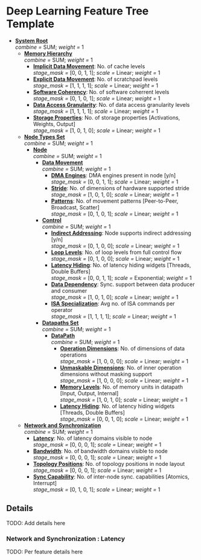 # Deep Learning Feature Tree Template



- **[System Root](#)**</br> *combine =* SUM;  *weight =* 1 
  - **[Memory Hierarchy](#memory-hierarchy)**</br> *combine =* SUM;  *weight =* 1 
    - **[Implicit Data Movement](#memory-hierarchy--implicit-data-movement)**: No. of cache levels</br>*stage_mask =* [0, 0, 1, 1];   *scale =* Linear; *weight =* 1 
    - **[Explicit Data Movement](#memory-hierarchy--explicit-data-movement)**: No. of scratchpad levels</br>*stage_mask =* [1, 1, 1, 1];   *scale =* Linear; *weight =* 1 
    - **[Software Coherency](#memory-hierarchy--software-coherency)**: No. of software coherrent levels</br>*stage_mask =* [0, 1, 0, 1];   *scale =* Linear; *weight =* 1 
    - **[Data Access Granularity](#memory-hierarchy--data-access-granularity)**: No. of data access granularity levels</br>*stage_mask =* [1, 1, 1, 1];   *scale =* Linear; *weight =* 1 
    - **[Storage Properties](#memory-hierarchy--storage-properties)**: No. of storage properties [Activations, Weights, Output]</br>*stage_mask =* [1, 0, 1, 0];   *scale =* Linear; *weight =* 1 
  - **[Node Types Set](#node-types-set)**</br> *combine =* SUM;  *weight =* 1 
    - **[Node](#node-types-set--node)**</br> *combine =* SUM;  *weight =* 1 
      - **[Data Movement](#node-types-set--node--data-movement)**</br> *combine =* SUM;  *weight =* 1 
        - **[DMA Engines](#node-types-set--node--data-movement--dma-engines)**: DMA engines present in node [y/n]</br>*stage_mask =* [0, 0, 1, 1];   *scale =* Linear; *weight =* 1 
        - **[Stride](#node-types-set--node--data-movement--stride)**: No. of dimensions of hardware supported stride</br>*stage_mask =* [1, 0, 1, 0];   *scale =* Linear; *weight =* 1 
        - **[Patterns](#node-types-set--node--data-movement--patterns)**: No. of movement patterns [Peer-to-Peer, Broadcast, Scatter]</br>*stage_mask =* [0, 1, 0, 1];   *scale =* Linear; *weight =* 1 
      - **[Control](#node-types-set--node--control)**</br> *combine =* SUM;  *weight =* 1 
        - **[Indirect Addressing](#node-types-set--node--control--indirect-addressing)**: Node supports indirect addressing [y/n]</br>*stage_mask =* [0, 1, 0, 0];   *scale =* Linear; *weight =* 1 
        - **[Loop Levels](#node-types-set--node--control--loop-levels)**: No. of loop levels from full control flow</br>*stage_mask =* [0, 1, 0, 0];   *scale =* Linear; *weight =* 1 
        - **[Latency Hiding](#node-types-set--node--control--latency-hiding)**: No. of latency hiding widgets [Threads, Double Buffers]</br>*stage_mask =* [0, 0, 1, 1];   *scale =* Exponential; *weight =* 1 
        - **[Data Dependency](#node-types-set--node--control--data-dependency)**: Sync. support between data producer and consumer</br>*stage_mask =* [1, 0, 1, 0];   *scale =* Linear; *weight =* 1 
        - **[ISA Specialization](#node-types-set--node--control--isa-specialization)**: Avg no. of ISA commands per operator</br>*stage_mask =* [1, 1, 1, 1];   *scale =* Linear; *weight =* 1 
      - **[Datapaths Set](#node-types-set--node--datapaths-set)**</br> *combine =* SUM;  *weight =* 1 
        - **[DataPath](#node-types-set--node--datapaths-set--datapath)**</br> *combine =* SUM;  *weight =* 1 
          - **[Operation Dimensions](#node-types-set--node--datapaths-set--datapath--operation-dimensions)**: No. of dimensions of data operations</br>*stage_mask =* [1, 0, 0, 0];   *scale =* Linear; *weight =* 1 
          - **[Unmaskable Dimensions](#node-types-set--node--datapaths-set--datapath--unmaskable-dimensions)**: No. of inner operation dimensions without masking support</br>*stage_mask =* [1, 0, 0, 0];   *scale =* Linear; *weight =* 1 
          - **[Memory Levels](#node-types-set--node--datapaths-set--datapath--memory-levels)**: No. of memory units in datapath [Input, Output, Internal]</br>*stage_mask =* [1, 0, 1, 0];   *scale =* Linear; *weight =* 1 
          - **[Latency Hiding](#node-types-set--node--datapaths-set--datapath--latency-hiding)**: No. of latency hiding widgets [Threads, Double Buffers]</br>*stage_mask =* [0, 0, 1, 0];   *scale =* Linear; *weight =* 1 
  - **[Network and Synchronization](#network-and-synchronization)**</br> *combine =* SUM;  *weight =* 1 
    - **[Latency](#network-and-synchronization--latency)**: No. of latency domains visible to node</br>*stage_mask =* [0, 0, 0, 1];   *scale =* Linear; *weight =* 1 
    - **[Bandwidth](#network-and-synchronization--bandwidth)**: No. of bandwidth domains visible to node</br>*stage_mask =* [0, 0, 0, 1];   *scale =* Linear; *weight =* 1 
    - **[Topology Positions](#network-and-synchronization--topology-positions)**: No. of topology positions in node layout</br>*stage_mask =* [0, 0, 0, 1];   *scale =* Linear; *weight =* 1 
    - **[Sync Capability](#network-and-synchronization--sync-capability)**: No. of inter-node sync. capabilities [Atomics, Interrupt]</br>*stage_mask =* [0, 1, 0, 1];   *scale =* Linear; *weight =* 1 


## Details
TODO: Add details here

### Network and Synchronization : Latency
TODO: Per feature details here